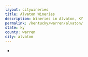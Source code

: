 ```yaml
---
layout: citywineries
title: Alvaton Wineries
description: Wineries in Alvaton, KY
permalink: /kentucky/warren/alvaton/
state: ky
county: warren
city: alvaton
---
```

-
